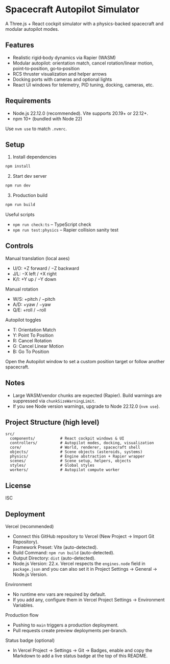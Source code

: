 # Spacecraft Autopilot Simulator

A Three.js + React cockpit simulator with a physics-backed spacecraft and modular autopilot modes.

## Features

- Realistic rigid‑body dynamics via Rapier (WASM)
- Modular autopilot: orientation match, cancel rotation/linear motion, point‑to‑position, go‑to‑position
- RCS thruster visualization and helper arrows
- Docking ports with cameras and optional lights
- React UI windows for telemetry, PID tuning, docking, cameras, etc.

## Requirements

- Node.js 22.12.0 (recommended). Vite supports 20.19+ or 22.12+.
- npm 10+ (bundled with Node 22)

Use `nvm use` to match `.nvmrc`.

## Setup

1) Install dependencies

```bash
npm install
```

2) Start dev server

```bash
npm run dev
```

3) Production build

```bash
npm run build
```

Useful scripts
- `npm run check:ts` – TypeScript check
- `npm run test:physics` – Rapier collision sanity test

## Controls

Manual translation (local axes)
- U/O: +Z forward / −Z backward
- J/L: −X left / +X right
- K/I: +Y up / −Y down

Manual rotation
- W/S: +pitch / −pitch
- A/D: +yaw / −yaw
- Q/E: +roll / −roll

Autopilot toggles
- T: Orientation Match
- Y: Point To Position
- R: Cancel Rotation
- G: Cancel Linear Motion
- B: Go To Position

Open the Autopilot window to set a custom position target or follow another spacecraft.

## Notes

- Large WASM/vendor chunks are expected (Rapier). Build warnings are suppressed via `chunkSizeWarningLimit`.
- If you see Node version warnings, upgrade to Node 22.12.0 (`nvm use`).

## Project Structure (high level)

```text
src/
  components/           # React cockpit windows & UI
  controllers/          # Autopilot modes, docking, visualization
  core/                 # World, renderer, spacecraft shell
  objects/              # Scene objects (asteroids, systems)
  physics/              # Engine abstraction + Rapier wrapper
  scenes/               # Scene setup, helpers, objects
  styles/               # Global styles
  workers/              # Autopilot compute worker
```

## License

ISC

## Deployment

Vercel (recommended)
- Connect this GitHub repository to Vercel (New Project → Import Git Repository).
- Framework Preset: Vite (auto-detected).
- Build Command: `npm run build` (auto-detected).
- Output Directory: `dist` (auto-detected).
- Node.js Version: 22.x. Vercel respects the `engines.node` field in `package.json` and you can also set it in Project Settings → General → Node.js Version.

Environment
- No runtime env vars are required by default.
- If you add any, configure them in Vercel Project Settings → Environment Variables.

Production flow
- Pushing to `main` triggers a production deployment.
- Pull requests create preview deployments per-branch.

Status badge (optional)
- In Vercel Project → Settings → Git → Badges, enable and copy the Markdown to add a live status badge at the top of this README.
